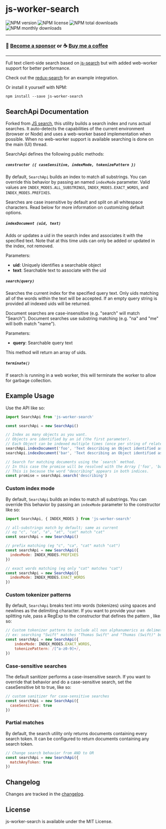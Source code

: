 # js-worker-search

![NPM version](https://img.shields.io/npm/v/js-worker-search.svg)
![NPM license](https://img.shields.io/npm/l/js-worker-search.svg)
![NPM total downloads](https://img.shields.io/npm/dt/js-worker-search.svg)
![NPM monthly downloads](https://img.shields.io/npm/dm/js-worker-search.svg)

---
### 🎉 [Become a sponsor](https://github.com/sponsors/bvaughn/) or ☕ [Buy me a coffee](http://givebrian.coffee/)
---

Full text client-side search based on [js-search](https://github.com/bvaughn/js-search) but with added web-worker support for better performance.

Check out the [redux-search](https://bvaughn.github.io/redux-search/) for an example integration.

Or install it yourself with NPM:

```
npm install --save js-worker-search
```

SearchApi Documentation
------

Forked from [JS search](github.com/bvaughn/js-search), this utility builds a search index and runs actual searches. It auto-detects the capabilities of the current environment (browser or Node) and uses a web-worker based implementation when possible. When no web-worker support is available searching is done on the main (UI) thread.

SearchApi defines the following public methods:

##### `constructor ({ caseSensitive, indexMode, tokenizePattern })`
By default, `SearchApi` builds an index to match all substrings.
You can override this behavior by passing an named `indexMode` parameter.
Valid values are `INDEX_MODES.ALL_SUBSTRINGS`, `INDEX_MODES.EXACT_WORDS`, and `INDEX_MODES.PREFIXES`.

Searches are case insensitive by default and split on all whitespace characters. Read below for more information on customizing default options.

##### `indexDocument (uid, text)`
Adds or updates a uid in the search index and associates it with the specified text. Note that at this time uids can only be added or updated in the index, not removed.

Parameters:
* **uid**: Uniquely identifies a searchable object
* **text**: Searchable text to associate with the uid

##### `search(query)`
Searches the current index for the specified query text. Only uids matching all of the words within the text will be accepted. If an empty query string is provided all indexed uids will be returned.

Document searches are case-insensitive (e.g. "search" will match "Search"). Document searches use substring matching (e.g. "na" and "me" will both match "name").

Parameters:
* **query**: Searchable query text

This method will return an array of uids.

##### `terminate()`
If search is running in a web worker, this will terminate the worker to allow for garbage collection.

Example Usage
------

Use the API like so:

```javascript
import SearchApi from 'js-worker-search'

const searchApi = new SearchApi()

// Index as many objects as you want.
// Objects are identified by an id (the first parameter).
// Each Object can be indexed multiple times (once per string of related text).
searchApi.indexDocument('foo', 'Text describing an Object identified as "foo"')
searchApi.indexDocument('bar', 'Text describing an Object identified as "bar"')

// Search for matching documents using the `search` method.
// In this case the promise will be resolved with the Array ['foo', 'bar'].
// This is because the word "describing" appears in both indices.
const promise = searchApi.search('describing')
```

### Custom index mode
By default, `SearchApi` builds an index to match all substrings.
You can override this behavior by passing an `indexMode` parameter to the constructor like so:

```js
import SearchApi, { INDEX_MODES } from 'js-worker-search'

// all-substrings match by default; same as current
// eg "c", "ca", "a", "at", "cat" match "cat"
const searchApi = new SearchApi()

// prefix matching (eg "c", "ca", "cat" match "cat")
const searchApi = new SearchApi({
  indexMode: INDEX_MODES.PREFIXES
})

// exact words matching (eg only "cat" matches "cat")
const searchApi = new SearchApi({
  indexMode: INDEX_MODES.EXACT_WORDS
})
```

### Custom tokenizer patterns
By default, `SearchApi` breaks text into words (tokenizes) using spaces and newlines
as the delimiting character. If you want to provide your own splitting rule, pass a
RegExp to the constructor that defines the pattern , like so:

```js
// Custom tokenizer pattern to include all non alphanumerics as delimeters
// ex: searching "Swift" matches "Thomas Swift" and "Thomas (Swift)" but not "swiftly tilting"
const searchApi = new SearchApi({
    indexMode: INDEX_MODES.EXACT_WORDS,
    tokenizePattern: /[^a-z0-9]+/,
})
```

### Case-sensitive searches
The default sanitizer performs a case-insensitive search. If you want to override that
behavior and do a case-sensitive search, set the caseSensitive bit to true, like so:

```js
// custom sanitizer for case-sensitive searches
const searchApi = new SearchApi({
  caseSensitive: true
})
```

### Partial matches
By default, the search utility only returns documents containing every search token.
It can be configured to return documents containing any search token.

```js
// Change search behavior from AND to OR
const searchApi = new SearchApi({
  matchAnyToken: true
})
```

Changelog
---------

Changes are tracked in the [changelog](CHANGELOG.md).

License
---------

js-worker-search is available under the MIT License.
